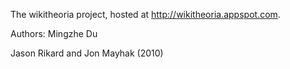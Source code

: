 The wikitheoria project, hosted at http://wikitheoria.appspot.com.

Authors: 
Mingzhe Du

Jason Rikard and Jon Mayhak (2010)